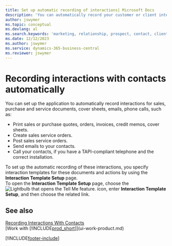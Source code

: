 ```yaml
---
title: Set up automatic recording of interactions| Microsoft Docs
description: 'You can automatically record your customer or client interactions, for example, for sales, purchase and service documents or phone calls.'
author: jswymer
ms.topic: conceptual
ms.devlang: al
ms.search.keywords: 'marketing, relationship, prospect, contact, client, customer'
ms.date: 12/12/2023
ms.author: jswymer
ms.service: dynamics-365-business-central
ms.reviewer: jswymer
---
```

# Recording interactions with contacts automatically
You can set up the application to automatically record interactions for sales, purchase and service documents, cover sheets, emails, phone calls, such as:

* Print sales or purchase quotes, orders, invoices, credit memos, cover sheets.
* Create sales service orders.
* Post sales service orders.
* Send emails to your contacts.
* Call your contacts, if you have a TAPI-compliant telephone and the correct installation.

To set up the automatic recording of these interactions, you specify interaction templates for these documents and actions by using the **Interaction Template Setup** page.  
To open the **Interaction Template Setup** page, choose the ![Lightbulb that opens the Tell Me feature.](media/ui-search/search_small.png "Tell me what you want to do") icon, enter **Interaction Template Setup**, and then choose the related link.

## See also 
[Recording Interactions With Contacts](marketing-interactions.md)  
[Work with [!INCLUDE[prod_short](includes/prod_short.md)]](ui-work-product.md)  


[!INCLUDE[footer-include](includes/footer-banner.md)]